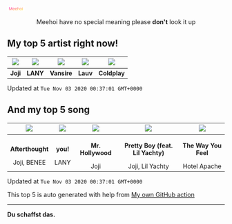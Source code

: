 [![Meehoi Logo](https://github.com/beam41/beam41/raw/master/mh.svg)](http://my.meehoi.me/)
<p align="center">Meehoi have no special meaning please <b>don't</b> look it up</p>

## My top 5 artist right now!
<!-- table start -->
|<img src="https://i.scdn.co/image/50c504c91a2ccd2b5f39837e6261463267b858a2">|<img src="https://i.scdn.co/image/e01b533f7d220c35549f13a32b3fc6a77f965280">|<img src="https://i.scdn.co/image/81f5ac3b73f437052726cf5b413a6a8c98ed1b54">|<img src="https://i.scdn.co/image/4c72fb536fed5c127eb0a4dc3030e99bdae39fb5">|<img src="https://i.scdn.co/image/73a21de115738931d6c7760408ed367812b55ccd">|
| :---: | :---: | :---: | :---: | :---: |
|<b>Joji</b>|<b>LANY</b>|<b>Vansire</b>|<b>Lauv</b>|<b>Coldplay</b>|

Updated at `Tue Nov 03 2020 00:37:01 GMT+0000`
<!-- table end -->

## And my top 5 song
<!-- table song start -->
|<img src="https://i.scdn.co/image/ab67616d00001e0253f6fa0d2589c6a7174f4b81">|<img src="https://i.scdn.co/image/ab67616d00001e02be813e62b1e1f5b8ea3dcb27">|<img src="https://i.scdn.co/image/ab67616d00001e0253f6fa0d2589c6a7174f4b81">|<img src="https://i.scdn.co/image/ab67616d00001e0253f6fa0d2589c6a7174f4b81">|<img src="https://i.scdn.co/image/ab67616d00001e026da0a1b522951bcd497e2bfe">|
| :---: | :---: | :---: | :---: | :---: |
|<p><b>Afterthought</b></p> Joji, BENEE|<p><b>you!</b></p> LANY|<p><b>Mr. Hollywood</b></p> Joji|<p><b>Pretty Boy (feat. Lil Yachty)</b></p> Joji, Lil Yachty|<p><b>The Way You Feel</b></p> Hotel Apache|

Updated at `Tue Nov 03 2020 00:37:01 GMT+0000`
<!-- table song end -->

This top 5 is auto generated with help from [My own GitHub action](https://github.com/beam41/spotify-listening)

---

**Du schaffst das.**